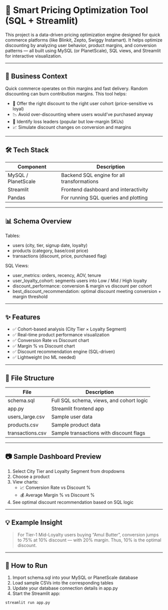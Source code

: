 # 🧠 Smart Pricing Optimization Tool (SQL + Streamlit)

This project is a data-driven pricing optimization engine designed for quick commerce platforms (like Blinkit, Zepto, Swiggy Instamart). It helps optimize discounting by analyzing user behavior, product margins, and conversion patterns — all built using MySQL (or PlanetScale), SQL views, and Streamlit for interactive visualization.

---

## 🚀 Business Context

Quick commerce operates on thin margins and fast delivery. Random discounting can burn contribution margins. This tool helps:

- 🎯 Offer the right discount to the right user cohort (price-sensitive vs loyal)
- 📉 Avoid over-discounting where users would've purchased anyway
- 🧾 Identify loss leaders (popular but low-margin SKUs)
- 📈 Simulate discount changes on conversion and margins

---

## 🛠️ Tech Stack

| Component          | Description                                       |
|--------------------|---------------------------------------------------|
| MySQL / PlanetScale| Backend SQL engine for all transformations        |
| Streamlit          | Frontend dashboard and interactivity              |
| Pandas             | For running SQL queries and plotting              |

---

## 📊 Schema Overview

Tables:

- users (city, tier, signup date, loyalty)
- products (category, base/cost price)
- transactions (discount, price, purchased flag)

SQL Views:

- user_metrics: orders, recency, AOV, tenure
- user_loyalty_cohort: segments users into Low / Mid / High loyalty
- discount_performance: conversion & margin vs discount per cohort
- best_discount_recommendation: optimal discount meeting conversion + margin threshold

---

## ✨ Features

- ✅ Cohort-based analysis (City Tier × Loyalty Segment)
- ✅ Real-time product performance visualization
- ✅ Conversion Rate vs Discount chart
- ✅ Margin % vs Discount chart
- ✅ Discount recommendation engine (SQL-driven)
- ✅ Lightweight (no ML needed)

---

## 📂 File Structure

| File                  | Description                                        |
|-----------------------|----------------------------------------------------|
| schema.sql            | Full SQL schema, views, and cohort logic           |
| app.py                | Streamlit frontend app                             |
| users_large.csv       | Sample user data                                   |
| products.csv          | Sample product data                                |
| transactions.csv      | Sample transactions with discount flags            |

---

## 📷 Sample Dashboard Preview

1. Select City Tier and Loyalty Segment from dropdowns  
2. Choose a product  
3. View charts:
   - 📈 Conversion Rate vs Discount %
   - 💰 Average Margin % vs Discount %
4. See optimal discount recommendation based on SQL logic

---

## 💡 Example Insight

> For Tier-1 Mid-Loyalty users buying “Amul Butter”, conversion jumps to 75% at 10% discount — with 20% margin. Thus, 10% is the optimal discount.

---

## 🧪 How to Run

1. Import schema.sql into your MySQL or PlanetScale database
2. Load sample CSVs into the corresponding tables
3. Update your database connection details in app.py
4. Start the Streamlit app:

```bash
streamlit run app.py
